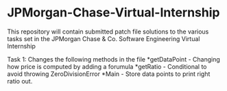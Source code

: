 # JPMorgan-Chase-Virtual-Internship
This repository will contain submitted patch file solutions to the various tasks set in the JPMorgan Chase &amp; Co. Software Engineering Virtual Internship

Task 1:
Changes the following methods in the file
*getDataPoint - Changing how price is computed by adding a forumula
*getRatio - Conditional to avoid throwing ZeroDivisionError
*Main - Store data points to print right ratio out.
